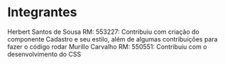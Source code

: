 <h1>Integrantes</h1>

Herbert Santos de Sousa RM: 553227: Contribuiu com criação do componente Cadastro e seu estilo, além de algumas contribuições para fazer o código rodar
Murillo Carvalho RM: 550551: Contribuiu com o desenvolvimento do CSS
